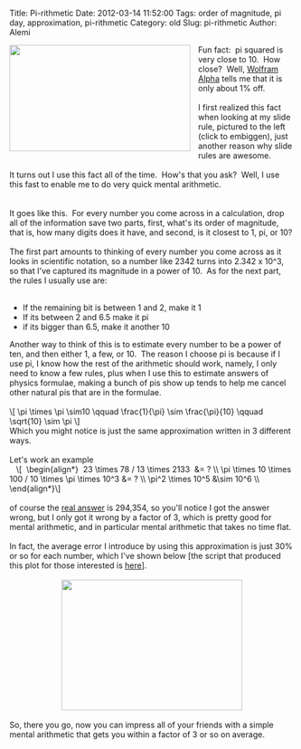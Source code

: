 Title: Pi-rithmetic
Date: 2012-03-14 11:52:00
Tags: order of magnitude, pi day, approximation, pi-rithmetic
Category: old
Slug: pi-rithmetic
Author: Alemi

<div class="separator" style="clear: both; text-align: center;"></div><div class="separator" style="clear: both; text-align: center;"></div><div class="separator" style="clear: both; text-align: center;"><a href="http://2.bp.blogspot.com/-7rfL9Iby34A/T2C3LhSj_6I/AAAAAAAAAa0/rXTR30c77bk/s1600/IMAG0200.jpg" imageanchor="1" style="clear: left; float: left; margin-bottom: 1em; margin-right: 1em;"><img border="0" height="188" src="http://2.bp.blogspot.com/-7rfL9Iby34A/T2C3LhSj_6I/AAAAAAAAAa0/rXTR30c77bk/s320/IMAG0200.jpg" width="320" /></a></div>Fun fact: &nbsp;pi squared is very close to 10. &nbsp;How close? &nbsp;Well, <a href="http://www.wolframalpha.com/input/?i=%2810+-pi%5E2+%29%2Fpi%5E2">Wolfram Alpha</a> tells me that it is only about 1% off.<br /><br />I first realized this fact when looking at my slide rule, pictured to the left (click to embiggen), just another reason why slide rules are awesome.<br /><br />It turns out I use this fact all of the time. &nbsp;How's that you ask? &nbsp;Well, I use this fast to enable me to do very quick mental arithmetic. <br /><a name='more'></a><br /><br />It goes like this. &nbsp;For every number you come across in a calculation, drop all of the information save two parts, first, what's its order of magnitude, that is, how many digits does it have, and second, is it closest to 1, pi, or 10?<br /><br />The first part amounts to thinking of every number you come across as it looks in scientific notation, so a number like 2342 turns into 2.342 x 10^3, so that I've captured its magnitude in a power of 10. &nbsp;As for the next part, the rules I usually use are:<br /><br /><ul><li>If the remaining bit is between 1 and 2, make it 1</li><li>If its between 2 and 6.5 make it pi</li><li>if its bigger than 6.5, make it another 10</li></ul><div>Another way to think of this is to estimate every number to be a power of ten, and then either 1, a few, or 10. &nbsp;The reason I choose pi is because if I use pi, I know how the rest of the arithmetic should work, namely, I only need to know a few rules, plus when I use this to estimate answers of physics formulae, making a bunch of pis show up tends to help me cancel other natural pis that are in the formulae.</div><div><br /></div><div>\[ \pi \times \pi \sim10 \qquad \frac{1}{\pi} \sim \frac{\pi}{10} \qquad \sqrt{10} \sim \pi \]</div><div>Which you might notice is just the same approximation written in 3 different ways.</div><div><br /></div><div>Let's work an example</div><div>&nbsp; &nbsp;\[ &nbsp;\begin{align*} &nbsp;23 \times 78 / 13 \times 2133 &nbsp;&amp;= ? \\ \pi \times 10 \times 100 / 10 \times \pi \times 10^3 &amp;= ? \\ \pi^2 \times 10^5 &amp;\sim 10^6 \\ \end{align*}\]</div><div><br /></div><div>of course the <a href="http://www.wolframalpha.com/input/?i=23+*+78%2F13+*+2133">real answer</a> is 294,354, so you'll notice I got the answer wrong, but I only got it wrong by a factor of 3, which is pretty good for mental arithmetic, and in particular mental arithmetic that takes no time flat.</div><div><br /></div><div>In fact, the average error I introduce by using this approximation is just 30% or so for each number, which I've shown below [the script that produced this plot for those interested is <a href="https://gist.github.com/2037431">here</a>].</div><div><br /></div><div class="separator" style="clear: both; text-align: center;"><a href="http://3.bp.blogspot.com/-uwGlV6y_pps/T2C90lPhmQI/AAAAAAAAAbA/k_Hl8H-y2ys/s1600/pierr.png" imageanchor="1" style="margin-left: 1em; margin-right: 1em;"><img border="0" height="231" src="http://3.bp.blogspot.com/-uwGlV6y_pps/T2C90lPhmQI/AAAAAAAAAbA/k_Hl8H-y2ys/s320/pierr.png" width="320" /></a></div><div><br /></div><div>So, there you go, now you can impress all of your friends with a simple mental arithmetic that gets you within a factor of 3 or so on average.</div>
